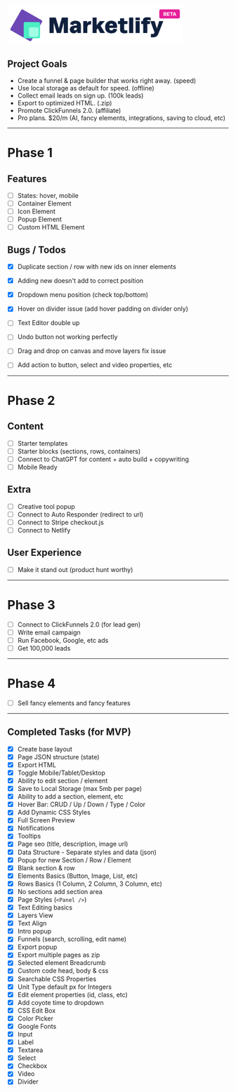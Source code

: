 <img src="/public/images/logo.png" width="400" />

## Project Goals

- Create a funnel & page builder that works right away. (speed)
- Use local storage as default for speed. (offline)
- Collect email leads on sign up. (100k leads)
- Export to optimized HTML. (.zip)
- Promote ClickFunnels 2.0. (affiliate)
- Pro plans. $20/m (AI, fancy elements, integrations, saving to cloud, etc)

---

# Phase 1

## Features

- [ ] States: hover, mobile
- [ ] Container Element
- [ ] Icon Element
- [ ] Popup Element
- [ ] Custom HTML Element

## Bugs / Todos

- [x] Duplicate section / row with new ids on inner elements
- [x] Adding new doesn't add to correct position
- [x] Dropdown menu position (check top/bottom)
- [x] Hover on divider issue (add hover padding on divider only)

- [ ] Text Editor double up
- [ ] Undo button not working perfectly
- [ ] Drag and drop on canvas and move layers fix issue
- [ ] Add action to button, select and video properties, etc

---

# Phase 2

## Content

- [ ] Starter templates
- [ ] Starter blocks (sections, rows, containers)
- [ ] Connect to ChatGPT for content + auto build + copywriting
- [ ] Mobile Ready

## Extra

- [ ] Creative tool popup
- [ ] Connect to Auto Responder (redirect to url)
- [ ] Connect to Stripe checkout.js
- [ ] Connect to Netlify

## User Experience

- [ ] Make it stand out (product hunt worthy)

---

# Phase 3

- [ ] Connect to ClickFunnels 2.0 (for lead gen)
- [ ] Write email campaign
- [ ] Run Facebook, Google, etc ads
- [ ] Get 100,000 leads

---

# Phase 4

- [ ] Sell fancy elements and fancy features

---

## Completed Tasks (for MVP)

- [x] Create base layout
- [x] Page JSON structure (state)
- [x] Export HTML
- [x] Toggle Mobile/Tablet/Desktop
- [x] Ability to edit section / element
- [x] Save to Local Storage (max 5mb per page)
- [x] Ability to add a section, element, etc
- [x] Hover Bar: CRUD / Up / Down / Type / Color
- [x] Add Dynamic CSS Styles
- [x] Full Screen Preview
- [x] Notifications
- [x] Tooltips
- [x] Page seo (title, description, image url)
- [x] Data Structure - Separate styles and data (json)
- [x] Popup for new Section / Row / Element
- [x] Blank section & row
- [x] Elements Basics (Button, Image, List, etc)
- [x] Rows Basics (1 Column, 2 Column, 3 Column, etc)
- [x] No sections add section area
- [x] Page Styles (`<Panel />`)
- [x] Text Editing basics
- [x] Layers View
- [x] Text Align
- [x] Intro popup
- [x] Funnels (search, scrolling, edit name)
- [x] Export popup
- [x] Export multiple pages as zip
- [x] Selected element Breadcrumb
- [x] Custom code head, body & css
- [x] Searchable CSS Properties
- [x] Unit Type default px for Integers
- [x] Edit element properties (id, class, etc)
- [x] Add coyote time to dropdown
- [x] CSS Edit Box
- [x] Color Picker
- [x] Google Fonts
- [x] Input
- [x] Label
- [x] Textarea
- [x] Select
- [x] Checkbox
- [x] Video
- [x] Divider